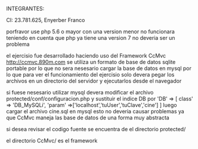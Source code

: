 INTEGRANTES:


CI: 23.781.625, Enyerber Franco

porfravor use php 5.6 o mayor con una version menor no funcionara
teniendo en cuenta que php ya tiene una version 7 no deveria ser un problema

el ejercisio fue desarrollado haciendo uso del Framework CcMvc http://ccmvc.890m.com
se utiliza un formato de base de datos sqlite portable por lo que no sera nesesario cargar la base de 
datos en mysql por lo que para ver el funcionamiento del ejercisio solo devera pegar los 
archivos en un directorio del servidor y ejecutarlos desde el navegador

si fuese nesesario utilizar mysql devera modificar el archivo protected/conf/configuracion.php
y sustituir el indice DB por 
'DB' =>
[
    class' => 'DB_MySQLi',
    'param' =>['localhost','tuUser','tuClave','cine']
]
luego cargar el archivo cine.sql en mysql esto no deveria causar problemas ya que CcMvc maneja las base de datos de una
forma muy abstracta  

si desea revisar el codigo fuente se encuentra de el directorio 
protected/

el directorio CcMvc/ es el framework